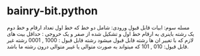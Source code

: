 # bainry-bit.python
مسله سوم:
ابیات قابل قبول 
ورودی:
شامل دو خط که خط اول تعداد ارقام و خط دوم یک رشته باینری به ارقام خط اول و تشکیل شده از صفر و یک
خروجی :
حداقل بیت های لازم که با تغییر ان ها رشته قابل قبول میشود 
رشته قابل قبول : 
1000 , 0001
رشته غیر قابل قبول:
010 , 101
که میتواند به صورت متوالی یا غیبر متوالی درون رشته ما باشد.
